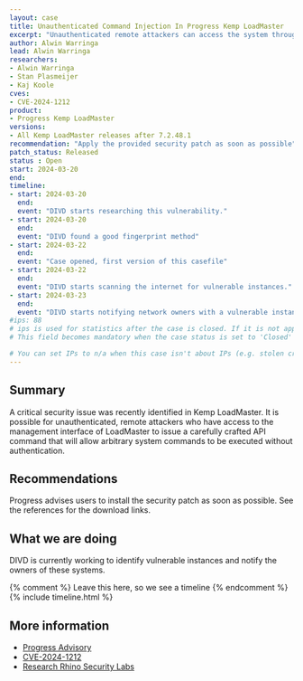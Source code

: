 ```yaml
---
layout: case
title: Unauthenticated Command Injection In Progress Kemp LoadMaster
excerpt: "Unauthenticated remote attackers can access the system through the LoadMaster management interface, enabling arbitrary system command execution."
author: Alwin Warringa
lead: Alwin Warringa
researchers:
- Alwin Warringa
- Stan Plasmeijer
- Kaj Koole
cves:
- CVE-2024-1212
product: 
- Progress Kemp LoadMaster
versions: 
- All Kemp LoadMaster releases after 7.2.48.1
recommendation: "Apply the provided security patch as soon as possible"
patch_status: Released
status : Open
start: 2024-03-20
end: 
timeline:
- start: 2024-03-20
  end:
  event: "DIVD starts researching this vulnerability."
- start: 2024-03-20
  end:
  event: "DIVD found a good fingerprint method"
- start: 2024-03-22
  end:
  event: "Case opened, first version of this casefile"
- start: 2024-03-22
  end:
  event: "DIVD starts scanning the internet for vulnerable instances."
- start: 2024-03-23
  end:
  event: "DIVD starts notifying network owners with a vulnerable instance in their network."
#ips: 88
# ips is used for statistics after the case is closed. If it is not applicable, you can set IPs to n/a (e.g. stolen credentials)
# This field becomes mandatory when the case status is set to 'Closed'

# You can set IPs to n/a when this case isn't about IPs (e.g. stolen credentials)
---
```

## Summary

A critical security issue was recently identified in Kemp LoadMaster. It is possible for unauthenticated, remote attackers who have access to the management interface of LoadMaster to issue a carefully crafted API command that will allow arbitrary system commands to be executed without authentication.

## Recommendations

Progress advises users to install the security patch as soon as possible. See the references for the download links. 

## What we are doing

DIVD is currently working to identify vulnerable instances and notify the owners of these systems. 

{% comment %}  Leave this here, so we see a timeline {% endcomment %}
{% include timeline.html %}

## More information
* [Progress Advisory](https://support.kemptechnologies.com/hc/en-us/articles/23878931058445-LoadMaster-Security-Vulnerability-CVE-2024-1212)
* [CVE-2024-1212](https://nvd.nist.gov/vuln/detail/CVE-2024-1212)
* [Research Rhino Security Labs](https://rhinosecuritylabs.com/research/cve-2024-1212unauthenticated-command-injection-in-progress-kemp-loadmaster/)
